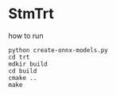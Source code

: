 # StmTrt

how to run
```
python create-onnx-models.py
cd trt
mdkir build
cd build
cmake ..
make 
```
